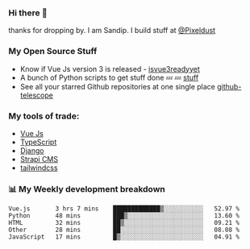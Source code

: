 ### Hi there 👋

thanks for dropping by.
I am Sandip. I build stuff at [@Pixeldust](github.com/pixeldust-in/)

###  **My Open Source Stuff**

 - Know if Vue Js version 3 is released -  [isvue3readyyet](https://github.com/sandiprb/isvue3readyyet)
 - A bunch of Python scripts to get stuff done 💤 💤 [stuff](https://github.com/sandiprb/stuff)
 - See all your starred Github repositories at one single place [github-telescope](https://github.com/sandiprb/github-telescope)



###  **My tools of trade:**
 - [Vue Js](https://github.com/vuejs/vue/)
 - [TypeScript](https://github.com/microsoft/TypeScript)
 - [Django](github.com/django/django)
 - [Strapi CMS](github.com/strapi/strapi)
 - [tailwindcss](https://github.com/tailwindlabs/tailwindcss)


###  📊 **My Weekly development breakdown**
<!--START_SECTION:waka-->
```text
Vue.js       3 hrs 7 mins    █████████████▒░░░░░░░░░░░   52.97 % 
Python       48 mins         ███▒░░░░░░░░░░░░░░░░░░░░░   13.60 % 
HTML         32 mins         ██▒░░░░░░░░░░░░░░░░░░░░░░   09.21 % 
Other        28 mins         ██░░░░░░░░░░░░░░░░░░░░░░░   08.08 % 
JavaScript   17 mins         █▒░░░░░░░░░░░░░░░░░░░░░░░   04.91 % 
```
<!--END_SECTION:waka-->
